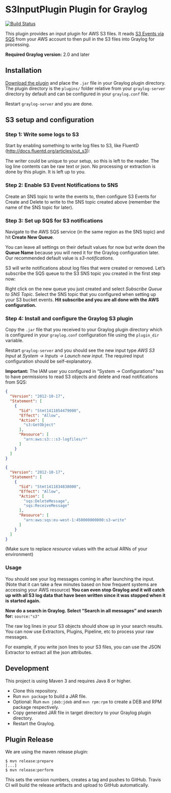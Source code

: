 # S3InputPlugin Plugin for Graylog

[![Build Status](https://travis-ci.org/https://github.com/sherzberg/graylog-plugin-s3.svg?branch=master)](https://travis-ci.org/https://github.com/sherzberg/graylog-plugin-s3)

This plugin provides an input plugin for AWS S3 files. It reads [S3 Events via SQS](http://docs.aws.amazon.com/AmazonS3/latest/dev/NotificationHowTo.html) from your AWS account to then pull in the S3 files into Graylog for processing.

**Required Graylog version:** 2.0 and later

## Installation

[Download the plugin](https://github.com/https://github.com/sherzberg/graylog-plugin-s3/releases)
and place the `.jar` file in your Graylog plugin directory. The plugin directory
is the `plugins/` folder relative from your `graylog-server` directory by default
and can be configured in your `graylog.conf` file.

Restart `graylog-server` and you are done.

## S3 setup and configuration

### Step 1: Write some logs to S3

Start by enabling something to write log files to S3, like FluentD (http://docs.fluentd.org/articles/out_s3):

The writer could be unique to your setup, so this is left to the reader. The log line contents can be raw text or json. No processing or extraction is done by this plugin. It is left up to you.

### Step 2: Enable S3 Event Notifications to SNS

Create an SNS topic to write the events to, then configure S3 Events for Create and Delete to write to the SNS topic created above (remember the name of the SNS topic for later).

### Step 3: Set up SQS for S3 notifications

Navigate to the AWS SQS service (in the same region as the SNS topic) and hit **Create New Queue**.

You can leave all settings on their default values for now but write down the **Queue Name** because you will need it for the Graylog configuration later. Our recommended default value is *s3-notifications*.

S3 will write notifications about log files that were created or removed. Let’s subscribe the SQS queue to the S3 SNS topic you created in the first step now:

Right click on the new queue you just created and select *Subscribe Queue to SNS Topic*. Select the SNS topic that you configured when setting up your S3 bucket events. **Hit subscribe and you are all done with the AWS configuration.**

### Step 4: Install and configure the Graylog S3 plugin

Copy the `.jar` file that you received to your Graylog plugin directory which is configured in your `graylog.conf` configuration file using the `plugin_dir` variable.

Restart `graylog-server` and you should see the new input type *AWS S3 Input* at *System -> Inputs -> Launch new input*. The required input configuration should be self-explanatory.

**Important:** The IAM user you configured in “System -> Configurations” has to have permissions to read S3 objects and delete and read notifications from SQS:

```json
{
  "Version": "2012-10-17",
  "Statement": [
    {
      "Sid": "Stmt1411854479000",
      "Effect": "Allow",
      "Action": [
        "s3:GetObject"
      ],
      "Resource": [
        "arn:aws:s3:::s3-logfiles/*"
      ]
    }
  ]
}
```

```json
{
  "Version": "2012-10-17",
  "Statement": [
    {
      "Sid": "Stmt1411834838000",
      "Effect": "Allow",
      "Action": [
        "sqs:DeleteMessage",
        "sqs:ReceiveMessage"
      ],
      "Resource": [
        "arn:aws:sqs:eu-west-1:450000000000:s3-write"
      ]
    }
  ]
}
```

(Make sure to replace *resource* values with the actual ARNs of your environment)

### Usage

You should see your log messages coming in after launching the input. (Note that it can take a few minutes based on how frequent systems are accessing your AWS resource) **You can even stop Graylog and it will catch up with all S3 log data that have been written since it was stopped when it is started again.**

**Now do a search in Graylog. Select “Search in all messages” and search for:** `source:"s3"`

The raw log lines in your S3 objects should show up in your search results. You can now use Extractors, Plugins, Pipeline, etc to process your raw messages.

For example, if you write json lines to your S3 files, you can use the JSON Extractor to extract all the json attributes.


## Development

This project is using Maven 3 and requires Java 8 or higher.

* Clone this repository.
* Run `mvn package` to build a JAR file.
* Optional: Run `mvn jdeb:jdeb` and `mvn rpm:rpm` to create a DEB and RPM package respectively.
* Copy generated JAR file in target directory to your Graylog plugin directory.
* Restart the Graylog.

## Plugin Release


We are using the maven release plugin:

```
$ mvn release:prepare
[...]
$ mvn release:perform
```

This sets the version numbers, creates a tag and pushes to GitHub. Travis CI will build the release artifacts and upload to GitHub automatically.
